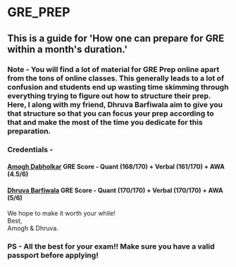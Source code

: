 # GRE_PREP
## This is a guide for 'How one can prepare for GRE within a month's duration.'

### Note - You will find a lot of material for GRE Prep online apart from the tons of online classes. This generally leads to a lot of confusion and students end up wasting time skimming through everything trying to figure out how to structure their prep. Here, I along with my friend, Dhruva Barfiwala aim to give you that structure so that you can focus your prep according to that and make the most of the time you dedicate for this preparation.

### Credentials -
#### [Amogh Dabholkar](https://www.linkedin.com/in/amogh-dabholkar/) GRE Score - Quant (168/170) + Verbal (161/170) + AWA (4.5/6)
#### [Dhruva Barfiwala](https://www.linkedin.com/in/dhruva-barfiwala-9b4824160/)  GRE Score - Quant (170/170) + Verbal (170/170) + AWA (5/6)

We hope to make it worth your while!<br/>
Best,<br/>
Amogh & Dhruva.

### PS - All the best for your exam!! Make sure you have a valid passport before applying!

